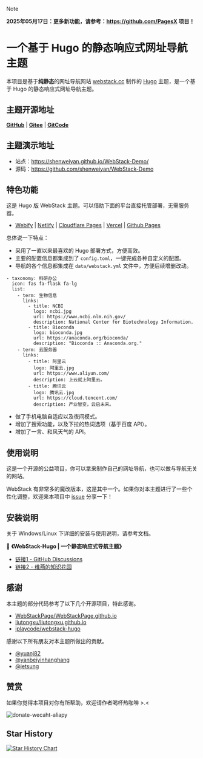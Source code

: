 > [!NOTE]
> **2025年05月17日：更多新功能，请参考：<https://github.com/PagesX> 项目！**


# 一个基于 Hugo 的静态响应式网址导航主题 

本项目是基于**纯静态**的网址导航网站 [webstack.cc](https://github.com/WebStackPage/WebStackPage.github.io) 制作的 [Hugo](https://gohugo.io/) 主题，是一个基于 Hugo 的静态响应式网址导航主题。<br/>

## 主题开源地址

[**GitHub**](https://github.com/shenweiyan/WebStack-Hugo) | [**Gitee**](https://gitee.com/shenweiyan/WebStack-Hugo) | [**GitCode**](https://gitcode.com/shenweiyan/WebStack-Hugo)

## 主题演示地址

- 站点：<https://shenweiyan.github.io/WebStack-Demo/>
- 源码：<https://github.com/shenweiyan/WebStack-Demo>


## 特色功能

这是 Hugo 版 WebStack 主题。可以借助下面的平台直接托管部署，无需服务器。
- [Webify](https://webify.cloudbase.net/) | [Netlify](https://app.netlify.com/) | [Cloudflare Pages](https://pages.cloudflare.com) | [Vercel](https://vercel.com) | [Github Pages](https://pages.github.com/)

总体说一下特点：

- 采用了一直以来最喜欢的 Hugo 部署方式，方便高效。
- 主要的配置信息都集成到了 `config.toml`，一键完成各种自定义的配置。
- 导航的各个信息都集成在 `data/webstack.yml` 文件中，方便后续增删改动。
```
- taxonomy: 科研办公
  icon: fas fa-flask fa-lg
  list:
    - term: 生物信息
      links:
        - title: NCBI
          logo: ncbi.jpg
          url: https://www.ncbi.nlm.nih.gov/
          description: National Center for Biotechnology Information.
        - title: Bioconda
          logo: bioconda.jpg
          url: https://anaconda.org/bioconda/
          description: "Bioconda :: Anaconda.org."
    - term: 云服务器
      links:
        - title: 阿里云
          logo: 阿里云.jpg
          url: https://www.aliyun.com/
          description: 上云就上阿里云。
        - title: 腾讯云
          logo: 腾讯云.jpg
          url: https://cloud.tencent.com/
          description: 产业智变，云启未来。
```
- 做了手机电脑自适应以及夜间模式。
- 增加了搜索功能，以及下拉的热词选项（基于百度 API）。
- 增加了一言、和风天气的 API。

## 使用说明

这是一个开源的公益项目，你可以拿来制作自己的网址导航，也可以做与导航无关的网站。

WebStack 有非常多的魔改版本，这是其中一个。如果你对本主题进行了一些个性化调整，欢迎来本项目中 [issue](https://github.com/shenweiyan/WebStack-Hugo/issues) 分享一下！


## 安装说明

关于 Windows/Linux 下详细的安装与使用说明，请参考文档。

📗 **《WebStack-Hugo | 一个静态响应式导航主题》** 
- [链接1 - GitHub Discussions](https://github.com/shenweiyan/Knowledge-Garden/discussions/10)
- [链接2 - 维燕的知识花园](https://weiyan.cc/kg-discussions-10)


## 感谢

本主题的部分代码参考了以下几个开源项目，特此感谢。

- [WebStackPage/WebStackPage.github.io](https://github.com/WebStackPage/WebStackPage.github.io)
- [liutongxu/liutongxu.github.io](https://github.com/liutongxu/liutongxu.github.io)
- [iplaycode/webstack-hugo](https://github.com/iplaycode/webstack-hugo)

感谢以下所有朋友对本主题所做出的贡献。  
- [@yuanj82](https://github.com/yuanj82)        
- [@yanbeiyinhanghang](https://github.com/yinhanghang)     
- [@jetsung](https://github.com/jetsung)

## 赞赏

如果你觉得本项目对你有所帮助，欢迎请作者喝杯热咖啡 >.<

![donate-wecaht-aliapy](https://user-images.githubusercontent.com/26101369/212630361-aa393be8-581e-4a97-bfe2-256e883791fb.jpg)

## Star History

[![Star History Chart](https://api.star-history.com/svg?repos=shenweiyan/WebStack-Hugo&type=Date)](https://star-history.com/#shenweiyan/WebStack-Hugo&Date)



<!-- Security scan triggered at 2025-09-02 14:25:13 -->

<!-- Security scan triggered at 2025-09-02 15:27:05 -->